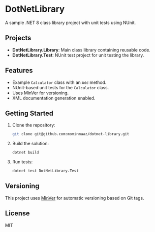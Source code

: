 # DotNetLibrary

A sample .NET 8 class library project with unit tests using NUnit.

## Projects
- **DotNetLibrary.Library**: Main class library containing reusable code.
- **DotNetLibrary.Test**: NUnit test project for unit testing the library.

## Features
- Example `Calculator` class with an `Add` method.
- NUnit-based unit tests for the `Calculator` class.
- Uses MinVer for versioning.
- XML documentation generation enabled.

## Getting Started
1. Clone the repository:
   ```sh
   git clone git@github.com:mominmaaz/dotnet-library.git
   ```
2. Build the solution:
   ```sh
   dotnet build
   ```
3. Run tests:
   ```sh
   dotnet test DotNetLibrary.Test
   ```

## Versioning
This project uses [MinVer](https://github.com/adamralph/minver) for automatic versioning based on Git tags.

## License
MIT
